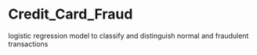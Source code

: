 # Credit_Card_Fraud
logistic regression model to classify and distinguish normal and fraudulent transactions
